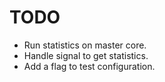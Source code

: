 TODO
====

- Run statistics on master core.
- Handle signal to get statistics.
- Add a flag to test configuration.
